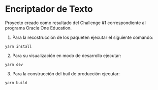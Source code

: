 # Encriptador de Texto
Proyecto creado como resultado del Challenge #1 correspondiente al programa Oracle One Education.

1. Para la recostrucción de los paqueten ejecutar el siguiente comando:
```
yarn install
```
2. Para su visualización en modo de desarrollo ejecutar:
```
yarn dev
```
3. Para la construcción del buil de producción ejecutar:
```
yarn build
```